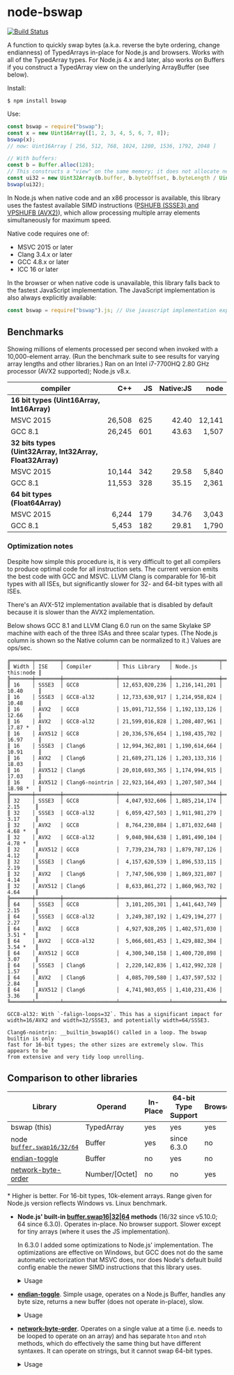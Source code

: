 # node-bswap
[![Build Status](https://dev.azure.com/zbjornson/node-bswap/_apis/build/status/zbjornson.node-bswap)](https://dev.azure.com/zbjornson/node-bswap/_build/latest?definitionId=2)

A function to quickly swap bytes (a.k.a. reverse the byte ordering, change
endianness) of TypedArrays in-place for Node.js and browsers. Works with all of
the TypedArray types. For Node.js 4.x and later, also works on Buffers if you
construct a TypedArray view on the underlying ArrayBuffer (see below).

Install:
```
$ npm install bswap
```

Use:
```js
const bswap = require("bswap");
const x = new Uint16Array([1, 2, 3, 4, 5, 6, 7, 8]);
bswap(x);
// now: Uint16Array [ 256, 512, 768, 1024, 1280, 1536, 1792, 2048 ]

// With buffers:
const b = Buffer.alloc(128);
// This constructs a "view" on the same memory; it does not allocate new memory:
const ui32 = new Uint32Array(b.buffer, b.byteOffset, b.byteLength / Uint32Array.BYTES_PER_ELEMENT);
bswap(ui32);
```

In Node.js when native code and an x86 processor is available, this library uses
the fastest available SIMD instructions ([PSHUFB (SSSE3) and VPSHUFB (AVX2)](http://www.felixcloutier.com/x86/PSHUFB.html)),
which allow processing multiple array elements simultaneously for maximum speed.

Native code requires one of:
* MSVC 2015 or later
* Clang 3.4.x or later
* GCC 4.8.x or later
* ICC 16 or later

In the browser or when native code is unavailable, this library falls back to
the fastest JavaScript implementation. The JavaScript implementation is also
always explicitly available:

```js
const bswap = require("bswap").js; // Use javascript implementation explicitly
```

## Benchmarks

Showing millions of elements processed per second when invoked with a
10,000-element array. (Run the benchmark suite to see results for varying array
lengths and other libraries.) Ran on an Intel i7-7700HQ 2.80 GHz processor (AVX2
supported); Node.js v8.x.

| compiler  |    C++ |   JS | Native:JS |   node |
| --------- | -----: | ---: | --------: | -----: |
| **16 bit types (Uint16Array, Int16Array)**
| MSVC 2015 | 26,508 |  625 |     42.40 | 12,141 |
| GCC 8.1   | 26,245 |  601 |     43.63 |  1,507 |
| **32 bits types (Uint32Array, Int32Array, Float32Array)**
| MSVC 2015 | 10,144 |  342 |     29.58 |  5,840 |
| GCC 8.1   | 11,553 |  328 |     35.15 |  2,361 |
| **64 bit types (Float64Array)**
| MSVC 2015 | 6,244  |  179 |     34.76 |  3,043 |
| GCC 8.1   | 5,453  |  182 |     29.81 |  1,790 |

### Optimization notes

Despite how simple this procedure is, it is very difficult to get all compilers
to produce optimal code for all instruction sets. The current version emits the
best code with GCC and MSVC. LLVM Clang is comparable for 16-bit types with all
ISEs, but significantly slower for 32- and 64-bit types with all ISEs.

There's an AVX-512 implementation available that is disabled by default because
it is slower than the AVX2 implementation.

Below shows GCC 8.1 and LLVM Clang 6.0 run on the same Skylake SP machine with
each of the three ISAs and three scalar types. (The Node.js column is shown so
the Native column can be normalized to it.) Values are ops/sec.

```
╔═══════╤════════╤═════════════════╤════════════════╤═══════════════╤═══════════╗
║ Width │ ISE    │ Compiler        │ This Library   │ Node.js       │ this:node ║
╠═══════╪════════╪═════════════════╪════════════════╪═══════════════╪═══════════╣
║ 16    │ SSSE3  │ GCC8            │ 12,653,020,236 │ 1,216,141,201 │ 10.40     ║
║ 16    │ SSSE3  │ GCC8-al32       │ 12,733,630,917 │ 1,214,958,824 │ 10.48     ║
║ 16    │ AVX2   │ GCC8            │ 15,091,712,556 │ 1,192,133,126 │ 12.66     ║
║ 16    │ AVX2   │ GCC8-al32       │ 21,599,016,828 │ 1,208,407,961 │ 17.87 *   ║
║ 16    │ AVX512 │ GCC8            │ 20,336,576,654 │ 1,198,435,702 │ 16.97     ║
║ 16    │ SSSE3  │ Clang6          │ 12,994,362,801 │ 1,190,614,664 │ 10.91     ║
║ 16    │ AVX2   │ Clang6          │ 21,689,271,126 │ 1,203,133,316 │ 18.03     ║
║ 16    │ AVX512 │ Clang6          │ 20,010,693,365 │ 1,174,994,915 │ 17.03     ║
║ 16    │ AVX512 │ Clang6-nointrin │ 22,923,164,493 │ 1,207,507,344 │ 18.98 *   ║
╠═══════╪════════╪═════════════════╪════════════════╪═══════════════╪═══════════╣
║ 32    │ SSSE3  │ GCC8            │  4,047,932,606 │ 1,885,214,174 │  2.15     ║
║ 32    │ SSSE3  │ GCC8-al32       │  6,059,427,503 │ 1,911,981,279 │  3.17     ║
║ 32    │ AVX2   │ GCC8            │  8,764,230,884 │ 1,871,032,648 │  4.68 *   ║
║ 32    │ AVX2   │ GCC8-al32       │  9,040,984,638 │ 1,891,490,104 │  4.78 *   ║
║ 32    │ AVX512 │ GCC8            │  7,739,234,783 │ 1,879,787,126 │  4.12     ║
║ 32    │ SSSE3  │ Clang6          │  4,157,620,539 │ 1,896,533,115 │  2.19     ║
║ 32    │ AVX2   │ Clang6          │  7,747,506,930 │ 1,869,321,807 │  4.14     ║
║ 32    │ AVX512 │ Clang6          │  8,633,861,272 │ 1,860,963,702 │  4.64     ║
╠═══════╪════════╪═════════════════╪════════════════╪═══════════════╪═══════════╣
║ 64    │ SSSE3  │ GCC8            │  3,101,205,301 │ 1,441,643,749 │  2.15     ║
║ 64    │ SSSE3  │ GCC8-al32       │  3,249,387,192 │ 1,429,194,277 │  2.27     ║
║ 64    │ AVX2   │ GCC8            │  4,927,928,205 │ 1,402,571,030 │  3.51 *   ║
║ 64    │ AVX2   │ GCC8-al32       │  5,066,601,453 │ 1,429,882,304 │  3.54 *   ║
║ 64    │ AVX512 │ GCC8            │  4,300,340,158 │ 1,400,720,898 │  3.07     ║
║ 64    │ SSSE3  │ Clang6          │  2,220,142,836 │ 1,412,992,328 │  1.57     ║
║ 64    │ AVX2   │ Clang6          │  4,085,709,580 │ 1,437,597,532 │  2.84     ║
║ 64    │ AVX512 │ Clang6          │  4,741,903,055 │ 1,410,231,436 │  3.36     ║
╚═══════╧════════╧═════════════════╧════════════════╧═══════════════╧═══════════╝

GCC8-al32: With `-falign-loops=32`. This has a significant impact for
width=16/AVX2 and width=32/SSSE3, and potentially width=64/SSSE3.

Clang6-nointrin: __builtin_bswap16() called in a loop. The bswap builtin is only
fast for 16-bit types; the other sizes are extremely slow. This appears to be
from extensive and very tidy loop unrolling.
```

## Comparison to other libraries

| Library | Operand | In-Place | 64-bit Type Support | Browser | Speed (vs. bswap)* |
| --- | --- | --- | --- | --- | --- |
| bswap (this) | TypedArray | yes | yes | yes | 1.00 |
| node [`buffer.swap16/32/64`](https://nodejs.org/api/buffer.html#buffer_buf_swap16) | Buffer | yes | since 6.3.0 | no | 0.06 to 0.45 |
| [endian-toggle](https://github.com/substack/endian-toggle) | Buffer | no | yes | no | 0.014 |
| [network-byte-order](https://github.com/mattcg/network-byte-order) | Number/\[Octet\] | no | no | yes | 0.007 |

\* Higher is better. For 16-bit types, 10k-element arrays. Range given for
Node.js version reflects Windows vs. Linux benchmark.

* **Node.js' built-in
  [buffer.swap16|32|64](https://nodejs.org/api/buffer.html#buffer_buf_swap16)
  methods** (16/32 since v5.10.0; 64 since 6.3.0). Operates in-place. No browser
  support. Slower except for tiny arrays (where it uses the JS implementation).

  In 6.3.0 I added some optimizations to Node.js' implementation. The
  optimizations are effective on Windows, but GCC does not do the same automatic
  vectorization that MSVC does, nor does Node's default build config enable the
  newer SIMD instructions that this library uses.

  <details><summary>Usage</summary>

  ```js
  > Buffer.from(typedArray.buffer).swap16()
  ```

  </details>

* **[endian-toggle](https://github.com/substack/endian-toggle)**. Simple usage,
  operates on a Node.js Buffer, handles any byte size, returns a new buffer
  (does not operate in-place), slow.

  <details><summary>Usage</summary>

  ```js
  > const x = new Uint16Array([2048])
  > toggle(Buffer.from(x.buffer), x.BYTES_PER_ELEMENT * 8)
  <Buffer d2 04 09 07>
  ```

  </details>

* **[network-byte-order](https://github.com/mattcg/network-byte-order)**.
  Operates on a single value at a time (i.e. needs to be looped to operate on an
  array) and has separate `hton` and `ntoh` methods, which do effectively the
  same thing but have different syntaxes. It can operate on strings, but it
  cannot swap 64-bit types.

  <details><summary>Usage</summary>

  ```js
  // Using hton
  > const b = [];
  > nbo.htons(b, 0, 2048);
  > b
  [8, 0]
  
  // or using ntoh
  > const x = new Uint16Array([2048])
  > nbo.ntohs(new Uint8Array(x.buffer, x.byteOffset, 2), 0)
  8
  > const z = new Uint16Array([8])
  > new Uint8Array(z.buffer, z.byteOffset, 2)
  Uint8Array [ 8, 0 ]
  ```

  </details>
